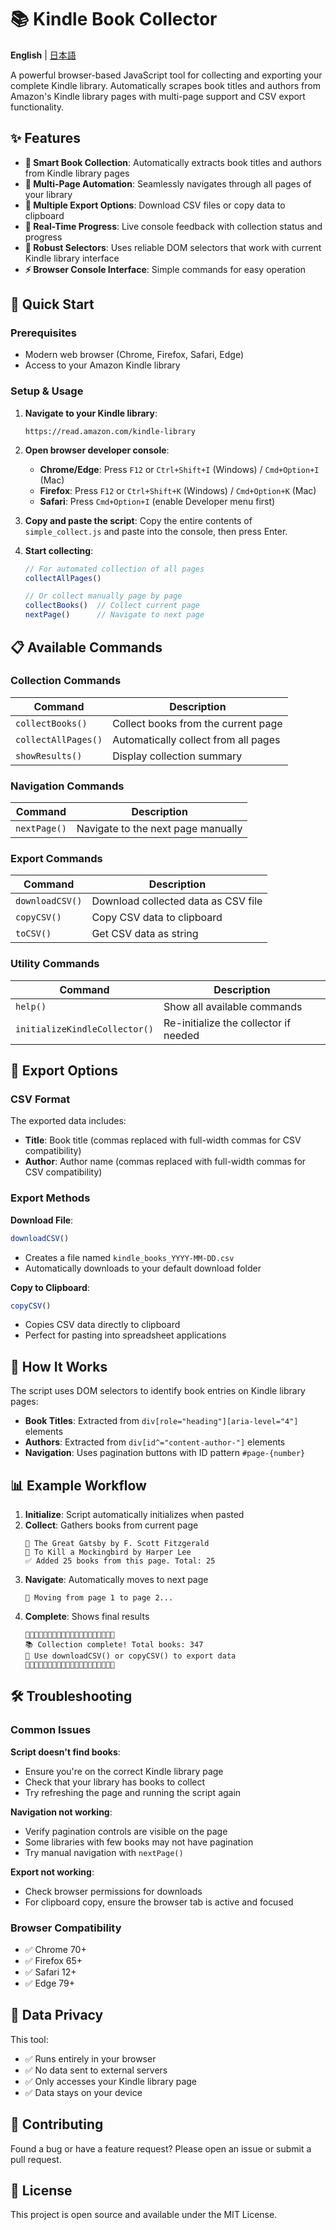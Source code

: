 # 📚 Kindle Book Collector

**English** | [日本語](README_ja.md)

A powerful browser-based JavaScript tool for collecting and exporting your complete Kindle library. Automatically scrapes book titles and authors from Amazon's Kindle library pages with multi-page support and CSV export functionality.

## ✨ Features

- **📖 Smart Book Collection**: Automatically extracts book titles and authors from Kindle library pages
- **🤖 Multi-Page Automation**: Seamlessly navigates through all pages of your library
- **💾 Multiple Export Options**: Download CSV files or copy data to clipboard
- **🔄 Real-Time Progress**: Live console feedback with collection status and progress
- **🎯 Robust Selectors**: Uses reliable DOM selectors that work with current Kindle library interface
- **⚡ Browser Console Interface**: Simple commands for easy operation

## 🚀 Quick Start

### Prerequisites
- Modern web browser (Chrome, Firefox, Safari, Edge)
- Access to your Amazon Kindle library

### Setup & Usage

1. **Navigate to your Kindle library**:
   ```
   https://read.amazon.com/kindle-library
   ```

2. **Open browser developer console**:
   - **Chrome/Edge**: Press `F12` or `Ctrl+Shift+I` (Windows) / `Cmd+Option+I` (Mac)
   - **Firefox**: Press `F12` or `Ctrl+Shift+K` (Windows) / `Cmd+Option+K` (Mac)
   - **Safari**: Press `Cmd+Option+I` (enable Developer menu first)

3. **Copy and paste the script**:
   Copy the entire contents of `simple_collect.js` and paste into the console, then press Enter.

4. **Start collecting**:
   ```javascript
   // For automated collection of all pages
   collectAllPages()
   
   // Or collect manually page by page
   collectBooks()  // Collect current page
   nextPage()      // Navigate to next page
   ```

## 📋 Available Commands

### Collection Commands
| Command | Description |
|---------|-------------|
| `collectBooks()` | Collect books from the current page |
| `collectAllPages()` | Automatically collect from all pages |
| `showResults()` | Display collection summary |

### Navigation Commands
| Command | Description |
|---------|-------------|
| `nextPage()` | Navigate to the next page manually |

### Export Commands
| Command | Description |
|---------|-------------|
| `downloadCSV()` | Download collected data as CSV file |
| `copyCSV()` | Copy CSV data to clipboard |
| `toCSV()` | Get CSV data as string |

### Utility Commands
| Command | Description |
|---------|-------------|
| `help()` | Show all available commands |
| `initializeKindleCollector()` | Re-initialize the collector if needed |

## 💾 Export Options

### CSV Format
The exported data includes:
- **Title**: Book title (commas replaced with full-width commas for CSV compatibility)
- **Author**: Author name (commas replaced with full-width commas for CSV compatibility)

### Export Methods

**Download File**:
```javascript
downloadCSV()
```
- Creates a file named `kindle_books_YYYY-MM-DD.csv`
- Automatically downloads to your default download folder

**Copy to Clipboard**:
```javascript
copyCSV()
```
- Copies CSV data directly to clipboard
- Perfect for pasting into spreadsheet applications

## 🔧 How It Works

The script uses DOM selectors to identify book entries on Kindle library pages:
- **Book Titles**: Extracted from `div[role="heading"][aria-level="4"]` elements
- **Authors**: Extracted from `div[id^="content-author-"]` elements
- **Navigation**: Uses pagination buttons with ID pattern `#page-{number}`

## 📊 Example Workflow

1. **Initialize**: Script automatically initializes when pasted
2. **Collect**: Gathers books from current page
   ```
   📖 The Great Gatsby by F. Scott Fitzgerald
   📖 To Kill a Mockingbird by Harper Lee
   ✅ Added 25 books from this page. Total: 25
   ```
3. **Navigate**: Automatically moves to next page
   ```
   🔄 Moving from page 1 to page 2...
   ```
4. **Complete**: Shows final results
   ```
   🎉🎉🎉🎉🎉🎉🎉🎉🎉🎉🎉🎉🎉🎉🎉🎉🎉🎉🎉🎉
   📚 Collection complete! Total books: 347
   💾 Use downloadCSV() or copyCSV() to export data
   🎉🎉🎉🎉🎉🎉🎉🎉🎉🎉🎉🎉🎉🎉🎉🎉🎉🎉🎉🎉
   ```

## 🛠️ Troubleshooting

### Common Issues

**Script doesn't find books**:
- Ensure you're on the correct Kindle library page
- Check that your library has books to collect
- Try refreshing the page and running the script again

**Navigation not working**:
- Verify pagination controls are visible on the page
- Some libraries with few books may not have pagination
- Try manual navigation with `nextPage()`

**Export not working**:
- Check browser permissions for downloads
- For clipboard copy, ensure the browser tab is active and focused

### Browser Compatibility
- ✅ Chrome 70+
- ✅ Firefox 65+
- ✅ Safari 12+
- ✅ Edge 79+

## 📝 Data Privacy

This tool:
- ✅ Runs entirely in your browser
- ✅ No data sent to external servers
- ✅ Only accesses your Kindle library page
- ✅ Data stays on your device

## 🤝 Contributing

Found a bug or have a feature request? Please open an issue or submit a pull request.

## 📄 License

This project is open source and available under the MIT License.
